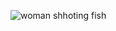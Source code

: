 ![woman shhoting fish](https://static.boredpanda.com/blog/wp-content/uploads/2017/12/funny-weird-wtf-stock-photos-19-5a3926af95d9d__700.jpg)
